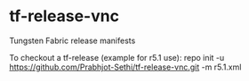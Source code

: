 # tf-release-vnc
Tungsten Fabric release manifests

To checkout a tf-release (example for r5.1 use): repo init -u https://github.com/Prabhjot-Sethi/tf-release-vnc.git -m r5.1.xml
